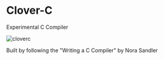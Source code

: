 # Clover-C

Experimental C Compiler

![cloverc](https://github.com/user-attachments/assets/c2b630b4-3086-4132-b061-00773c4e7f0a)

Built by following the "Writing a C Compiler" by Nora Sandler
